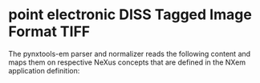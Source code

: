 # point electronic DISS Tagged Image Format TIFF

The pynxtools-em parser and normalizer reads the following content and maps them on respective NeXus concepts that are defined in the NXem application definition:

<!--| PNG | NeXus/HDF5 |
| --------------- | --------------  |
| (Molecular ion) number of elements and their multiplicity | :heavy_check_mark: |
| Mass-to-charge-state-ratio value interval for each molecular ion | :heavy_check_mark: |-->
